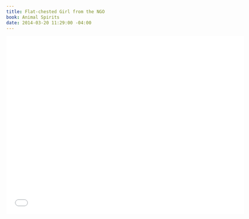 ```yaml
---
title: Flat-chested Girl from the NGO
book: Animal Spirits
date: 2014-03-20 11:29:00 -04:00
---
```


<iframe width="640" height="480" src="//www.youtube.com/embed/WLiQs8Ha-Lc?rel=0&start=23" frameborder="0" allowfullscreen></iframe>
